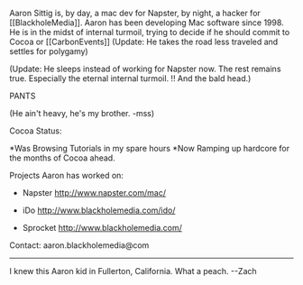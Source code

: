 

Aaron Sittig is, by day, a mac dev for Napster, by night, a hacker for [[BlackholeMedia]]. Aaron has been developing Mac software since 1998. He is in the midst of internal turmoil, trying to decide if he should commit to Cocoa or [[CarbonEvents]] (Update: He takes the road less traveled and settles for polygamy)

(Update: He sleeps instead of working for Napster now.  The rest remains true.  Especially the eternal internal turmoil. !!  And the bald head.)

PANTS

(He ain't heavy, he's my brother. -mss)

Cocoa Status:

*Was Browsing Tutorials in my spare hours
*Now Ramping up hardcore for the months of Cocoa ahead.


Projects Aaron has worked on:


* Napster  http://www.napster.com/mac/

* iDo http://www.blackholemedia.com/ido/

* Sprocket http://www.blackholemedia.com/


Contact: aaron.blackholemedia@com

----
I knew this Aaron kid in Fullerton, California.  What a peach.
--Zach